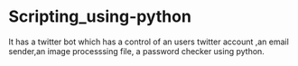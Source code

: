 # Scripting_using-python
It has a twitter bot which has a control of an users twitter account ,an email sender,an image processsing file, a password checker using python.
